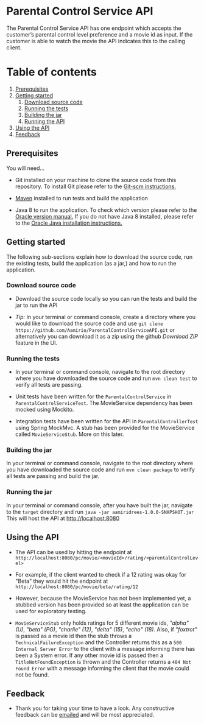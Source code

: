 # Parental Control Service API

The Parental Control Service API has one endpoint which accepts the customer’s parental control level preference and a 
movie id as input. If the customer is able to watch the movie the API indicates this to the calling client.

# Table of contents

1. [Prerequisites](#Prerequisites)
2. [Getting started](#Getting-started)
    1. [Download source code](#Download-source-code)
    2. [Running the tests](#Running-the-tests)
    3. [Building the jar](#Building-the-jar)
    4. [Running the API](#Running-the-jar)
4. [Using the API](#Using-the-API)
5. [Feedback](#Feedback)

## Prerequisites

You will need...

* Git installed on your machine to clone the source code from this repository. To install Git please refer to the 
[Git-scm instructions.](https://git-scm.com/book/en/v2/Getting-Started-Installing-Git)

* [Maven](https://maven.apache.org/docs/3.6.3/release-notes.html) installed to run tests and build the application

* Java 8 to run the application. To check which version please refer to the 
[Oracle version manual.](https://www.java.com/en/download/help/version_manual.xml) If you do not have Java 8 
installed, please refer to the 
[Oracle Java installation instructions.](https://www.java.com/en/download/help/index_installing.xml)

## Getting started

The following sub-sections explain how to download the source code, run the existing tests, build the application 
(as a jar,) and how to run the application.

### Download source code

* Download the source code locally so you can run the tests and build the jar to run the API
  
* *Tip:* In your terminal or command console, create a directory where you would like to download the source code and use 
`git clone https://github.com/Aamirio/ParentalControlServiceAPI.git` or alternatively you can download it as a zip using the 
github *Download ZIP* feature in the UI.

### Running the tests

* In your terminal or command console, navigate to the root directory where you have downloaded the source code and run 
`mvn clean test` to verify all tests are passing.

* Unit tests have been written for the `ParentalControlService` in `ParentalControlServiceTest`. The MovieService 
dependency has been mocked using Mockito.

* Integration tests have been written for the API in `ParentalControllerTest` using Spring MockMvc. A stub has been 
provided for the MovieService called `MovieServiceStub`. More on this later.

### Building the jar

In your terminal or command console, navigate to the root directory where you have downloaded the source code and run 
`mvn clean package` to verify all tests are passing and build the jar.

### Running the jar

In your terminal or command console, after you have built the jar, navigate to the `target` directory and run
`java -jar aamiridrees-1.0.0-SNAPSHOT.jar` This will host the API at
[http://localhost:8080](http://localhost:8080/pc/movie/alpha/rating/U)

## Using the API

* The API can be used by hitting the endpoint at 
`http://localhost:8080/pc/movie/<movieId>/rating/<parentalControlLevel>` 

* For example, if the client wanted to check if a 12 rating was okay for "Beta" they would hit the endpoint at 
`http://localhost:8080/pc/movie/beta/rating/12` 

* However, because the MovieService has not been implemented yet, a stubbed version has been provided so at least the 
application can be used for exploratory testing. 

* `MovieServiceStub` only holds ratings for 5 different movie ids, *"alpha" (U)*, *"beta" (PG)*, *"charlie" (12)*, 
*"delta" (15)*, *"echo" (18)*. Also, if *"foxtrot"* is passed as a movie id then the stub throws a 
`TechnicalFailureException` and the Controller returns this as a `500 Internal Server Error` to the client with a message 
informing there has been a System error. If any other movie id is passed then a `TitleNotFoundException` is thrown and 
the Controller returns a `404 Not Found Error` with a message informing the client that the movie could not be found.

## Feedback

* Thank you for taking your time to have a look. Any constructive feedback can be [emailed](mailto:aamiridrees@hotmail.com) 
and will be most appreciated.